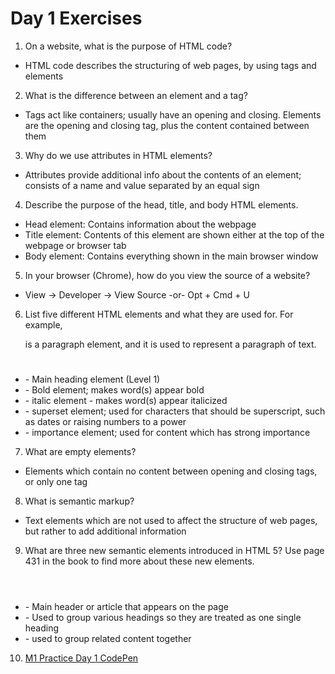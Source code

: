 # Day 1 Exercises

1. On a website, what is the purpose of HTML code?
- HTML code describes the structuring of web pages, by using tags and elements

2. What is the difference between an element and a tag?
- Tags act like containers; usually have an opening and closing. Elements are the opening and closing tag, plus the content contained between them

3. Why do we use attributes in HTML elements?
- Attributes provide additional info about the contents of an element; consists of a name and value separated by an equal sign

4. Describe the purpose of the head, title, and body HTML elements.
- Head element: Contains information about the webpage
- Title element: Contents of this element are shown either at the top of the webpage or browser tab
- Body element: Contains everything shown in the main browser window

5. In your browser (Chrome), how do you view the source of a website?
- View -> Developer -> View Source -or- Opt + Cmd + U

6. List five different HTML elements and what they are used for. For example, <p></p> is a paragraph element, and it is used to represent a paragraph of text.
- <h1></h1> - Main heading element (Level 1)
- <b></b> - Bold element; makes word(s) appear bold
- <i></i> - italic element - makes word(s) appear italicized
- <sup></sup> - superset element; used for characters that should be superscript, such as dates or raising numbers to a power
- <strong></strong> - importance element; used for content which has strong importance

7. What are empty elements?
- Elements which contain no content between opening and closing tags, or only one tag

8. What is semantic markup?
- Text elements which are not used to affect the structure of web pages, but rather to add additional information

9. What are three new semantic elements introduced in HTML 5? Use page 431 in the book to find more about these new elements.
- <header></header> - Main header or article that appears on the page
- <hgroup></hgroup> - Used to group various headings so they are treated as one single heading
- <section></section> - used to group related content together

10. [M1 Practice Day 1 CodePen](https://codepen.io/Ant-Shell/pen/GRydKKL)
